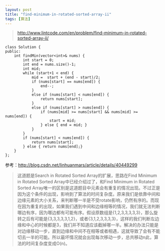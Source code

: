 ```yaml
---
layout: post
title: "find-minimum-in-rotated-sorted-array-ii"
tags: [算法]
---
```


> http://www.lintcode.com/en/problem/find-minimum-in-rotated-sorted-array-ii/



	class Solution {
	public:
	    int findMin(vector<int>& nums) {
	        int start = 0;
	        int end = nums.size()-1;
	        int mid;
	        while (start+1 < end) {
	            mid =  start + (end - start)/2;
	            if (nums[start] == nums[end]) {
	                end--;
	            }
	            else if (nums[start] < nums[end]) {
	                return nums[start];                
	            }
	            else if (nums[start] > nums[end]) {
	                if (nums[mid] >= nums[start] && nums[mid] >= nums[end]) {
	                    start = mid;   
	                } else { end = mid; }
	            }
	        }
	        if (nums[start] < nums[end]) {
	            return nums[start];
	        } else { return nums[end];} 
	    }
	};


参考：http://blog.csdn.net/linhuanmars/article/details/40449299

>这道题是Search in Rotated Sorted Array的扩展，思路在Find Minimum in Rotated Sorted Array中已经介绍过了，和Find Minimum in Rotated Sorted Array唯一的区别是这道题目中元素会有重复的情况出现。不过正是因为这个条件的出现，影响到了算法的时间复杂度。原来我们是依靠中间和边缘元素的大小关系，来判断哪一半是不受rotate影响，仍然有序的。而现在因为重复的出现，如果我们遇到中间和边缘相等的情况，我们就无法判断哪边有序，因为哪边都有可能有序。假设原数组是{1,2,3,3,3,3,3}，那么旋转之后有可能是{3,3,3,3,3,1,2}，或者{3,1,2,3,3,3,3}，这样的我们判断左边缘和中心的时候都是3，我们并不知道应该截掉哪一半。解决的办法只能是对边缘移动一步，直到边缘和中间不在相等或者相遇，这就导致了会有不能切去一半的可能。所以最坏情况就会出现每次移动一步，总共移动n此，算法的时间复杂度变成O(n)。